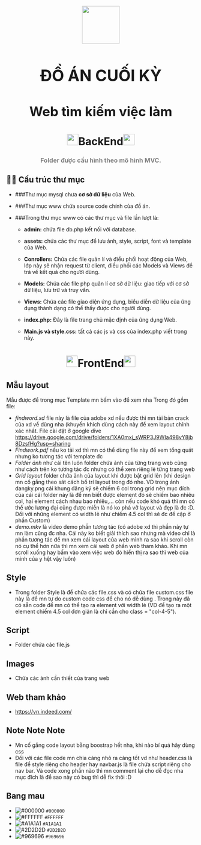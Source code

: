 <br>
<div align="center"><img src="https://i.imgur.com/rycgsaj.png" width="100px"></div>
<h1 align="center" style="font-size:300%">ĐỒ ÁN CUỐI KỲ</h1>
<h1 align="center" style="font-size:250%;">Web tìm kiếm việc làm</h1>
<h1 align="center"><img src="https://raw.githubusercontent.com/MartinHeinz/MartinHeinz/master/wave.gif" width="30px">BackEnd<img src="https://raw.githubusercontent.com/MartinHeinz/MartinHeinz/master/wave.gif" width="30px"></h1>
<h3 align="center" style="color:gray">Folder được cấu hình theo mô hình MVC.</h3>


## 🙋‍♂️ Cấu trúc thư mục
-  ###Thư mục mysql chưa **cơ sở dữ liệu** của Web.

-  ###Thư mục www chứa source code chính của đồ án.

-  ###Trong thư mục www có các thư mục và file lần lượt là:
    * **admin:** chứa file db.php kết nối với database.

    * **assets:** chứa các thư mục để lưu ảnh, style, script, font và template của Web.

    * **Conrollers:** Chứa các file quản lí và điều phối hoạt động của Web, lớp này sẽ nhận request từ client, điều phối các Models và Views để trả về kết quả cho người dùng.

    * **Models:** Chứa các file php quản lí cơ sở dữ liệu: giao tiếp với cơ sở dữ liệu, lưu trữ và truy vấn.

    * **Views:** Chứa các file giao diện ứng dụng, biểu diễn dữ liệu của ứng dụng thành dạng có thể thấy được cho người dùng.

    * **index.php:** Đây là file trang chủ mặc định của ứng dụng Web.

    * **Main.js và style.css:** tất cả các js và css của index.php viết trong này.

<h1 align="center"><img src="https://raw.githubusercontent.com/MartinHeinz/MartinHeinz/master/wave.gif" width="30px">FrontEnd<img src="https://raw.githubusercontent.com/MartinHeinz/MartinHeinz/master/wave.gif" width="30px"></h1>

## Mẫu layout
Mẫu được để trong mục Template mn bấm vào để xem nha
Trong đó gồm file:
- *findword.xd* file này là file của adobe xd nếu được thì mn tải bản crack của xd về dùng nha (khuyến khích dùng cách này để xem layout chính xác nhất. File cài đặt ở google dỉve https://drive.google.com/drive/folders/1XA0mxj_sWRP3J9WIa498vY8jb8DzsfHg?usp=sharing
- *Findwork.pdf* nếu ko tải xd thì mn có thể dùng file này để xem tổng quát nhưng ko tương tác với template đc
- *Folder ảnh* như cái tên luôn folder chứa ảnh của từng trang web cũng như cách trên ko tương tác đc nhưng có thể xem riêng lẻ từng trang web
- *Grid layout* folder chứa ảnh của layout khi được bật grid lên (khi design mn cố gắng theo sát cách bố trí layout trong đó nhe. VD trong ảnh dangky.png cái khung đăng ký sẽ chiếm 6 col trong grid nên mục đích của cái cái folder này là để mn biết được element đó sẽ chiếm bao nhiêu col, hai element cách nhau bao nhiêu,... còn nếu code khó quá thì mn có thể ước lượng đại cũng được miễn là nó ko phá vỡ layout và đẹp là đc :D. Đối với những element có width lẻ như chiếm 4.5 col thì sẽ đc đề cập ở phần Custom)
- *demo.mkv* là video demo phần tương tác (có adobe xd thì phần này tự mn làm cũng đc nha. Cái này ko biết giải thích sao nhưng mà video chỉ là phần tương tác để mn xem cái layout của web mình ra sao khi scroll còn nó cụ thể hơn nữa thì mn xem cái web ở phần web tham khảo. Khi mn scroll xuống hay bấm vào xem việc web đó hiển thị ra sao thì web của mình của y hệt vậy luôn)
## Style
- Trong folder Style là để chứa các file.css và có chứa file custom.css file này là để mn tự do custom code css để cho nó dễ dùng . Trong này đã có sẵn code để mn có thể tạo ra element với width lẻ (VD để tạo ra một element chiếm 4.5 col đơn giản là chỉ cần cho class = "col-4-5").
## Script
- Folder chứa các file.js
## Images
- Chứa các ảnh cần thiết của trang web
## Web tham khảo
- https://vn.indeed.com/
## Note Note Note
- Mn cố gắng code layout bằng boostrap hết nha, khi nào bí quá hãy dùng css
- Đối với các file code mn chia càng nhỏ ra càng tốt vd như header.css là file để style riêng cho header hay navbar.js là file chứa script riêng cho nav bar. Và code xong phần nào thì mn comment lại cho dễ đọc nha mục đích là để sao này có bug thì dễ fix thôi :D
## Bang mau
- ![#000000](https://placehold.co/15x15/000000/000000.png) `#000000`
- ![#FFFFFF](https://placehold.co/15x15/FFFFFF/FFFFFF.png) `#FFFFFF`
- ![#A1A1A1](https://placehold.co/15x15/A1A1A1/A1A1A1.png) `#A1A1A1`
- ![#2D2D2D](https://placehold.co/15x15/2D2D2D/2D2D2D.png) `#2D2D2D`
- ![#969696](https://placehold.co/15x15/969696/969696.png) `#969696`
